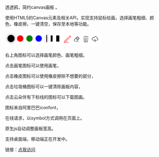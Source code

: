 透透鸦，简约canvas画板 。

使用HTML5的Canvas元素及相关API，实现支持鼠标绘画，选择画笔粗细、颜色，橡皮擦，一键清空，保存至本地等功能。

![](./img/tuli.png)

右上角图标可以选择画笔颜色、画笔粗细。

点击画笔图标可以使用画笔，

点击橡皮图标可以使用橡皮擦除不想要的部分，

点击垃圾桶图标可以一键清除画板内容，

点击云朵伴有下标线的图标可以下载图画。

图标来自阿里巴巴iconfont，

在线请求，以symbol方式调用在页面上。

原生js自动调整画板宽高。

支持桌面端，移动端正在开发中。

链接：[点我访问](https://bznc.github.io/toutouYa/)
